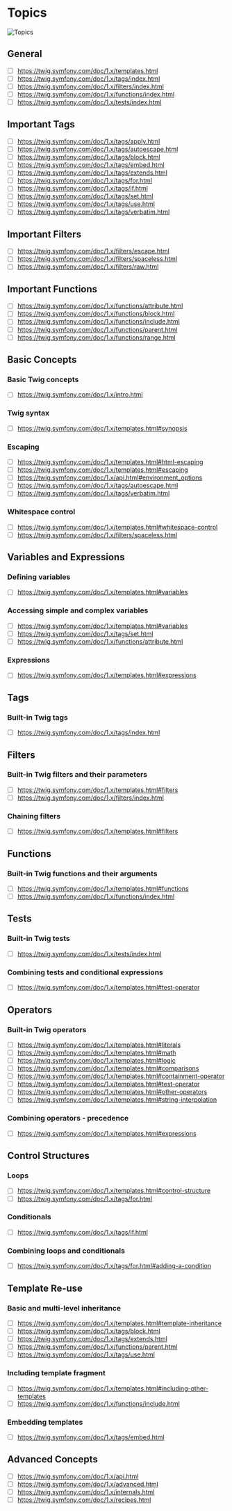 # Topics

![Topics](https://github.com/jschaedl/twig-1.x-certification-preparation/blob/main/topics.png)

## General

- [ ] https://twig.symfony.com/doc/1.x/templates.html
- [ ] https://twig.symfony.com/doc/1.x/tags/index.html
- [ ] https://twig.symfony.com/doc/1.x/filters/index.html
- [ ] https://twig.symfony.com/doc/1.x/functions/index.html
- [ ] https://twig.symfony.com/doc/1.x/tests/index.html

## Important Tags

- [ ] https://twig.symfony.com/doc/1.x/tags/apply.html
- [ ] https://twig.symfony.com/doc/1.x/tags/autoescape.html
- [ ] https://twig.symfony.com/doc/1.x/tags/block.html
- [ ] https://twig.symfony.com/doc/1.x/tags/embed.html
- [ ] https://twig.symfony.com/doc/1.x/tags/extends.html
- [ ] https://twig.symfony.com/doc/1.x/tags/for.html
- [ ] https://twig.symfony.com/doc/1.x/tags/if.html
- [ ] https://twig.symfony.com/doc/1.x/tags/set.html
- [ ] https://twig.symfony.com/doc/1.x/tags/use.html
- [ ] https://twig.symfony.com/doc/1.x/tags/verbatim.html

## Important  Filters

- [ ] https://twig.symfony.com/doc/1.x/filters/escape.html
- [ ] https://twig.symfony.com/doc/1.x/filters/spaceless.html
- [ ] https://twig.symfony.com/doc/1.x/filters/raw.html

## Important Functions

- [ ] https://twig.symfony.com/doc/1.x/functions/attribute.html
- [ ] https://twig.symfony.com/doc/1.x/functions/block.html
- [ ] https://twig.symfony.com/doc/1.x/functions/include.html
- [ ] https://twig.symfony.com/doc/1.x/functions/parent.html
- [ ] https://twig.symfony.com/doc/1.x/functions/range.html

## Basic Concepts

### Basic Twig concepts

- [ ] https://twig.symfony.com/doc/1.x/intro.html

### Twig syntax

- [ ] https://twig.symfony.com/doc/1.x/templates.html#synopsis

### Escaping

- [ ] https://twig.symfony.com/doc/1.x/templates.html#html-escaping
- [ ] https://twig.symfony.com/doc/1.x/templates.html#escaping
- [ ] https://twig.symfony.com/doc/1.x/api.html#environment_options
- [ ] https://twig.symfony.com/doc/1.x/tags/autoescape.html
- [ ] https://twig.symfony.com/doc/1.x/tags/verbatim.html

### Whitespace control

- [ ] https://twig.symfony.com/doc/1.x/templates.html#whitespace-control
- [ ] https://twig.symfony.com/doc/1.x/filters/spaceless.html

## Variables and Expressions

### Defining variables

- [ ] https://twig.symfony.com/doc/1.x/templates.html#variables

### Accessing simple and complex variables

- [ ] https://twig.symfony.com/doc/1.x/templates.html#variables
- [ ] https://twig.symfony.com/doc/1.x/tags/set.html
- [ ] https://twig.symfony.com/doc/1.x/functions/attribute.html

### Expressions

- [ ] https://twig.symfony.com/doc/1.x/templates.html#expressions

## Tags

### Built-in Twig tags

- [ ] https://twig.symfony.com/doc/1.x/tags/index.html

## Filters

### Built-in Twig filters and their parameters

- [ ] https://twig.symfony.com/doc/1.x/templates.html#filters
- [ ] https://twig.symfony.com/doc/1.x/filters/index.html

### Chaining filters

- [ ] https://twig.symfony.com/doc/1.x/templates.html#filters

## Functions

### Built-in Twig functions and their arguments

- [ ] https://twig.symfony.com/doc/1.x/templates.html#functions
- [ ] https://twig.symfony.com/doc/1.x/functions/index.html

## Tests

### Built-in Twig tests

- [ ] https://twig.symfony.com/doc/1.x/tests/index.html

### Combining tests and conditional expressions

- [ ] https://twig.symfony.com/doc/1.x/templates.html#test-operator

## Operators

### Built-in Twig operators

- [ ] https://twig.symfony.com/doc/1.x/templates.html#literals
- [ ] https://twig.symfony.com/doc/1.x/templates.html#math
- [ ] https://twig.symfony.com/doc/1.x/templates.html#logic
- [ ] https://twig.symfony.com/doc/1.x/templates.html#comparisons
- [ ] https://twig.symfony.com/doc/1.x/templates.html#containment-operator
- [ ] https://twig.symfony.com/doc/1.x/templates.html#test-operator
- [ ] https://twig.symfony.com/doc/1.x/templates.html#other-operators
- [ ] https://twig.symfony.com/doc/1.x/templates.html#string-interpolation

### Combining operators - precedence

- [ ] https://twig.symfony.com/doc/1.x/templates.html#expressions

## Control Structures

### Loops

- [ ] https://twig.symfony.com/doc/1.x/templates.html#control-structure
- [ ] https://twig.symfony.com/doc/1.x/tags/for.html

### Conditionals

- [ ] https://twig.symfony.com/doc/1.x/tags/if.html

### Combining loops and conditionals

- [ ] https://twig.symfony.com/doc/1.x/tags/for.html#adding-a-condition

## Template Re-use

### Basic and multi-level inheritance

- [ ] https://twig.symfony.com/doc/1.x/templates.html#template-inheritance
- [ ] https://twig.symfony.com/doc/1.x/tags/block.html
- [ ] https://twig.symfony.com/doc/1.x/tags/extends.html
- [ ] https://twig.symfony.com/doc/1.x/functions/parent.html
- [ ] https://twig.symfony.com/doc/1.x/tags/use.html

### Including template fragment

- [ ] https://twig.symfony.com/doc/1.x/templates.html#including-other-templates
- [ ] https://twig.symfony.com/doc/1.x/functions/include.html

### Embedding templates

- [ ] https://twig.symfony.com/doc/1.x/tags/embed.html

## Advanced Concepts

- [ ] https://twig.symfony.com/doc/1.x/api.html
- [ ] https://twig.symfony.com/doc/1.x/advanced.html
- [ ] https://twig.symfony.com/doc/1.x/internals.html
- [ ] https://twig.symfony.com/doc/1.x/recipes.html
